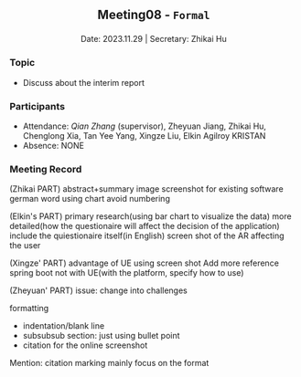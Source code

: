 ## <p align="center">Meeting08 - `Formal`</p>

<p align="center">
Date: 2023.11.29 | Secretary: Zhikai Hu
</p>

### Topic

* Discuss about the interim report

### Participants

* Attendance:
*Qian Zhang* (supervisor), Zheyuan Jiang,  Zhikai Hu, Chenglong Xia, Tan Yee Yang, Xingze Liu, Elkin Agilroy KRISTAN
* Absence: NONE

### Meeting Record

(Zhikai PART)
abstract+summary
image screenshot for existing software
german word
using chart
avoid numbering

(Elkin's PART)
primary research(using bar chart to visualize the data)
more detailed(how the questionaire will affect the decision of the application)
include the quiestionaire itself(in English)
screen shot of the AR affecting the user

(Xingze' PART)
advantage of UE using screen shot
Add more reference
spring boot not with UE(with the platform, specify how to use)

(Zheyuan' PART)
issue: change into challenges

formatting
* indentation/blank line
* subsubsub section: just using bullet point
* citation for the online screenshot

Mention:
citation marking mainly focus on the format
